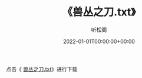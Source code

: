 ﻿---
title:  《兽丛之刀.txt》
date:   2022-01-01T00:00:00+00:00
author: 听松阁
layout: post
permalink: /兽丛之刀/
categories: 小说
tags: [小说]
---

点击《 [兽丛之刀.txt](http://img.660000.xyz/bookstukust/book/bntxt/10/兽丛之刀.txt)》进行下载